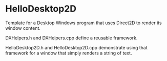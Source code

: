 # HelloDesktop2D
Template for a Desktop Windows program that uses Direct2D to render its window content.

DXHelpers.h and DXHelpers.cpp define a reusable framework.

HelloDesktop2D.h and HelloDesktop2D.cpp demonstrate using that framework for a window
that simply renders a string of text.
